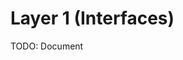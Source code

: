 # Layer 1 (Interfaces)

TODO: Document

<!-- There role of interfaces is to provide the necessary prototype functions that may be required by CORE to access all devices peripherals and MCU-specific functionalities and information. Another NFC is that interface functions should be the only in- teraction between the two FW regions. This ensures functions to be independent and CORE modules to do not require any HW specific knowledge. -->

